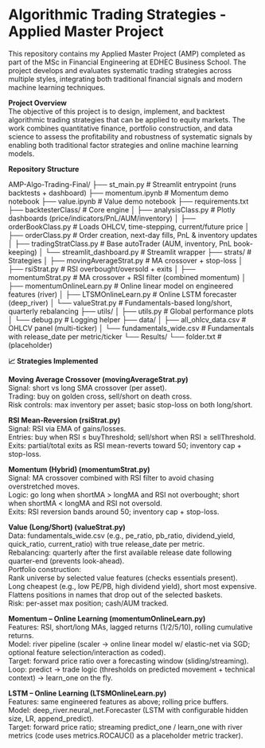 # Algorithmic Trading Strategies - Applied Master Project      
This repository contains my Applied Master Project (AMP) completed as part of the MSc in Financial Engineering at EDHEC Business School. The project develops and evaluates systematic trading strategies across multiple styles, integrating both traditional financial signals and modern machine learning techniques.     

**Project Overview**      
The objective of this project is to design, implement, and backtest algorithmic trading strategies that can be applied to equity markets. The work combines quantitative finance, portfolio construction, and data science to assess the profitability and robustness of systematic signals by enabling both traditional factor strategies and online machine learning models.    

**Repository Structure**    

AMP-Algo-Trading-Final/
├── st_main.py                     # Streamlit entrypoint (runs backtests + dashboard)
├── momentum.ipynb                 # Momentum demo notebook
├── value.ipynb                    # Value demo notebook
├── requirements.txt
├── backtesterClass/               # Core engine
│   ├── analysisClass.py           # Plotly dashboards (price/indicators/PnL/AUM/inventory)
│   ├── orderBookClass.py          # Loads OHLCV, time-stepping, current/future price
│   ├── orderClass.py              # Order creation, next-day fills, PnL & inventory updates
│   ├── tradingStratClass.py       # Base autoTrader (AUM, inventory, PnL book-keeping)
│   └── streamlit_dashboard.py     # Streamlit wrapper
├── strats/                        # Strategies
│   ├── movingAverageStrat.py      # MA crossover + stop-loss
│   ├── rsiStrat.py                # RSI overbought/oversold + exits
│   ├── momentumStrat.py           # MA crossover + RSI filter (combined momentum)
│   ├── momentumOnlineLearn.py     # Online linear model on engineered features (river)
│   ├── LTSMOnlineLearn.py         # Online LSTM forecaster (deep_river)
│   └── valueStrat.py              # Fundamentals-based long/short, quarterly rebalancing
├── utils/
│   ├── utils.py                   # Global performance plots
│   └── debug.py                   # Logging helper
├── data/
│   ├── all_ohlcv_data.csv         # OHLCV panel (multi-ticker)
│   └── fundamentals_wide.csv      # Fundamentals with release_date per metric/ticker
└── Results/
    └── folder.txt                 # (placeholder)


**📈 Strategies Implemented**  

**Moving Average Crossover (movingAverageStrat.py)**         
Signal: short vs long SMA crossover (per asset).   
Trading: buy on golden cross, sell/short on death cross.   
Risk controls: max inventory per asset; basic stop-loss on both long/short.      

**RSI Mean-Reversion (rsiStrat.py)**     
Signal: RSI via EMA of gains/losses.    
Entries: buy when RSI ≤ buyThreshold; sell/short when RSI ≥ sellThreshold.    
Exits: partial/total exits as RSI mean-reverts toward 50; inventory cap + stop-loss.          

**Momentum (Hybrid) (momentumStrat.py)**         
Signal: MA crossover combined with RSI filter to avoid chasing overstretched moves.       
Logic: go long when shortMA > longMA and RSI not overbought; short when shortMA < longMA and RSI not oversold.       
Exits: RSI reversion bands around 50; inventory cap + stop-loss.       

**Value (Long/Short) (valueStrat.py)**      
Data: fundamentals_wide.csv (e.g., pe_ratio, pb_ratio, dividend_yield, quick_ratio, current_ratio) with true release_date per metric.     
Rebalancing: quarterly after the first available release date following quarter-end (prevents look-ahead).    
Portfolio construction:    
Rank universe by selected value features (checks essentials present).     
Long cheapest (e.g., low PE/PB, high dividend yield), short most expensive.        
Flattens positions in names that drop out of the selected baskets.          
Risk: per-asset max position; cash/AUM tracked.    

**Momentum – Online Learning (momentumOnlineLearn.py)**    
Features: RSI, short/long MAs, lagged returns (1/2/5/10), rolling cumulative returns.     
Model: river pipeline (scaler → online linear model w/ elastic-net via SGD; optional feature selection/interaction as coded).      
Target: forward price ratio over a forecasting window (sliding/streaming).       
Loop: predict → trade logic (thresholds on predicted movement + technical context) → learn_one on the fly.       

**LSTM – Online Learning (LTSMOnlineLearn.py)**    
Features: same engineered features as above; rolling price buffers.      
Model: deep_river.neural_net.Forecaster (LSTM with configurable hidden size, LR, append_predict).     
Target: forward price ratio; streaming predict_one / learn_one with river metrics (code uses metrics.ROCAUC() as a placeholder metric tracker).           

